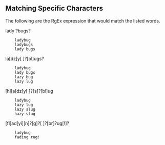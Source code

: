## **Matching Specific Characters**

The following are the RgEx expression that would match the listed words.

lady ?bugs?

        ladybug
        ladybugs
        lady bugs

la[dz]y[ ]?[bl]ugs?

        ladybug
        lady bugs
        lazy bug
        lazy lug

[hl]a[dz]y[ ]?[s]?[bl]ug

        ladybug
        lazy lug
        lazy slug
        hazy slug

[fl]ad[yi][n]?[g]?[ ]?[br]?ug[!]?

        ladybug
        fading rug!
